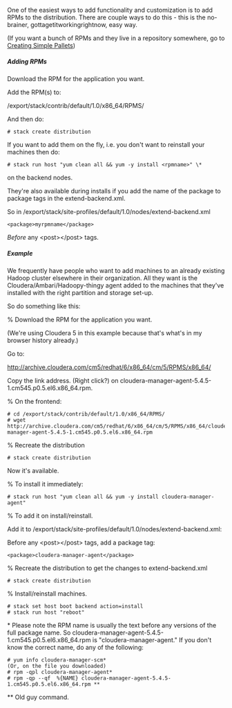 One of the easiest ways to add functionality and customization is to add RPMs to the distribution. There are couple ways to do this - this is the no-brainer, gottagetitworkingrightnow, easy way.

(If you want a bunch of RPMs and they live in a repository somewhere, go to [Creating Simple Pallets](https://github.com/StackIQ/stacki/wiki/Creating-Simple-(Package-based)-Pallets))

##### Adding RPMs

Download the RPM for the application you want.

Add the RPM(s) to:

/export/stack/contrib/default/1.0/x86_64/RPMS/

And then do:
```
# stack create distribution
```

If you want to add them on the fly, i.e. you don't want to reinstall your machines then do:
```
# stack run host "yum clean all && yum -y install <rpmname>" \*
```

on the backend nodes. 

They're also available during installs if you add the name of the package to package tags in the extend-backend.xml.

So in /export/stack/site-profiles/default/1.0/nodes/extend-backend.xml
```
<package>myrpmname</package>
```
_Before_ any \<post>\</post\> tags.

##### Example

We frequently have people who want to add machines to an already existing Hadoop cluster elsewhere in their organization. All they want is the Cloudera/Ambari/Hadoopy-thingy agent added to the machines that they've installed with the right partition and storage set-up. 

So do something like this:

% Download the RPM for the application you want.

(We're using Cloudera 5 in this example because that's what's in my browser history already.)

Go to:

http://archive.cloudera.com/cm5/redhat/6/x86_64/cm/5/RPMS/x86_64/

Copy the link address. (Right click?) on cloudera-manager-agent-5.4.5-1.cm545.p0.5.el6.x86_64.rpm.

% On the frontend:
```
# cd /export/stack/contrib/default/1.0/x86_64/RPMS/
# wget http://archive.cloudera.com/cm5/redhat/6/x86_64/cm/5/RPMS/x86_64/cloudera-manager-agent-5.4.5-1.cm545.p0.5.el6.x86_64.rpm
```

% Recreate the distribution
```
# stack create distribution
```

Now it's available. 

% To install it immediately:
```
# stack run host "yum clean all && yum -y install cloudera-manager-agent"
```

% To add it on install/reinstall. 

Add it to /export/stack/site-profiles/default/1.0/nodes/extend-backend.xml:

Before any \<post>\</post> tags, add a package tag:
```
<package>cloudera-manager-agent</package>
```

% Recreate the distribution to get the changes to extend-backend.xml
```
# stack create distribution
```

% Install/reinstall machines. 
```
# stack set host boot backend action=install
# stack run host "reboot"
```

\* Please note the RPM name is usually the text before any versions of the full package name. So cloudera-manager-agent-5.4.5-1.cm545.p0.5.el6.x86_64.rpm is "cloudera-manager-agent." If you don't know the correct name, do any of the following:
```
# yum info cloudera-manager-scm*
(Or, on the file you downloaded)
# rpm -qpl cloudera-manager-agent* 
# rpm -qp --qf  %{NAME} cloudera-manager-agent-5.4.5-1.cm545.p0.5.el6.x86_64.rpm **
```

** Old guy command.